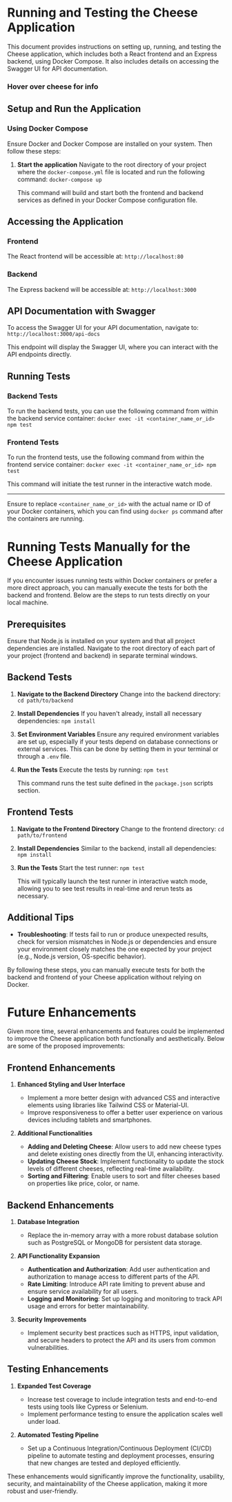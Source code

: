# Running and Testing the Cheese Application

This document provides instructions on setting up, running, and testing the Cheese application, which includes both a React frontend and an Express backend, using Docker Compose. It also includes details on accessing the Swagger UI for API documentation.

### Hover over cheese for info

## Setup and Run the Application

### Using Docker Compose

Ensure Docker and Docker Compose are installed on your system. Then follow these steps:

1. **Start the application**
   Navigate to the root directory of your project where the `docker-compose.yml` file is located and run the following command:
   ```docker-compose up```

   This command will build and start both the frontend and backend services as defined in your Docker Compose configuration file.

## Accessing the Application

### Frontend

The React frontend will be accessible at:
```http://localhost:80```

### Backend

The Express backend will be accessible at:
```http://localhost:3000```

## API Documentation with Swagger

To access the Swagger UI for your API documentation, navigate to:
```http://localhost:3000/api-docs```

This endpoint will display the Swagger UI, where you can interact with the API endpoints directly.

## Running Tests

### Backend Tests

To run the backend tests, you can use the following command from within the backend service container:
```docker exec -it <container_name_or_id> npm test```

### Frontend Tests

To run the frontend tests, use the following command from within the frontend service container:
```docker exec -it <container_name_or_id> npm test```

This command will initiate the test runner in the interactive watch mode.

---

Ensure to replace `<container_name_or_id>` with the actual name or ID of your Docker containers, which you can find using ```docker ps``` command after the containers are running.


# Running Tests Manually for the Cheese Application

If you encounter issues running tests within Docker containers or prefer a more direct approach, you can manually execute the tests for both the backend and frontend. Below are the steps to run tests directly on your local machine.

## Prerequisites

Ensure that Node.js is installed on your system and that all project dependencies are installed. Navigate to the root directory of each part of your project (frontend and backend) in separate terminal windows.

## Backend Tests

1. **Navigate to the Backend Directory**
   Change into the backend directory:
   ```cd path/to/backend```

2. **Install Dependencies**
   If you haven't already, install all necessary dependencies:
   ```npm install```

3. **Set Environment Variables**
   Ensure any required environment variables are set up, especially if your tests depend on database connections or external services. This can be done by setting them in your terminal or through a `.env` file.

4. **Run the Tests**
   Execute the tests by running:
   ```npm test```

   This command runs the test suite defined in the `package.json` scripts section.

## Frontend Tests

1. **Navigate to the Frontend Directory**
   Change to the frontend directory:
   ```cd path/to/frontend```

2. **Install Dependencies**
   Similar to the backend, install all dependencies:
   ```npm install```

3. **Run the Tests**
   Start the test runner:
   ```npm test```

   This will typically launch the test runner in interactive watch mode, allowing you to see test results in real-time and rerun tests as necessary.

## Additional Tips

- **Troubleshooting**: If tests fail to run or produce unexpected results, check for version mismatches in Node.js or dependencies and ensure your environment closely matches the one expected by your project (e.g., Node.js version, OS-specific behavior).

By following these steps, you can manually execute tests for both the backend and frontend of your Cheese application without relying on Docker.


# Future Enhancements

Given more time, several enhancements and features could be implemented to improve the Cheese application both functionally and aesthetically. Below are some of the proposed improvements:

## Frontend Enhancements

1. **Enhanced Styling and User Interface**
   - Implement a more better design with advanced CSS and interactive elements using libraries like Tailwind CSS or Material-UI.
   - Improve responsiveness to offer a better user experience on various devices including tablets and smartphones.

2. **Additional Functionalities**
   - **Adding and Deleting Cheese**: Allow users to add new cheese types and delete existing ones directly from the UI, enhancing interactivity.
   - **Updating Cheese Stock**: Implement functionality to update the stock levels of different cheeses, reflecting real-time availability.
   - **Sorting and Filtering**: Enable users to sort and filter cheeses based on properties like price, color, or name.

## Backend Enhancements

1. **Database Integration**
   - Replace the in-memory array with a more robust database solution such as PostgreSQL or MongoDB for persistent data storage.


2. **API Functionality Expansion**
   - **Authentication and Authorization**: Add user authentication and authorization to manage access to different parts of the API.
   - **Rate Limiting**: Introduce API rate limiting to prevent abuse and ensure service availability for all users.
   - **Logging and Monitoring**: Set up logging and monitoring to track API usage and errors for better maintainability.

3. **Security Improvements**
   - Implement security best practices such as HTTPS, input validation, and secure headers to protect the API and its users from common vulnerabilities.

## Testing Enhancements

1. **Expanded Test Coverage**
   - Increase test coverage to include integration tests and end-to-end tests using tools like Cypress or Selenium.
   - Implement performance testing to ensure the application scales well under load.

2. **Automated Testing Pipeline**
   - Set up a Continuous Integration/Continuous Deployment (CI/CD) pipeline to automate testing and deployment processes, ensuring that new changes are tested and deployed efficiently.

These enhancements would significantly improve the functionality, usability, security, and maintainability of the Cheese application, making it more robust and user-friendly.
